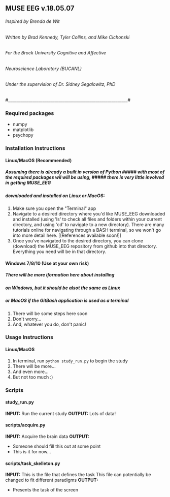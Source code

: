 ## MUSE EEG v.18.05.07  
###### Inspired by Brenda de Wit
###### Written by Brad Kennedy, Tyler Collins, and Mike Cichonski
###### For the Brock University Cognitive and Affective
###### Neuroscience Laboratory (BUCANL) 
###### Under the supervision of Dr. Sidney Segalowitz, PhD
#___________________________________________________________#

### Required packages
* numpy
* matplotlib
* psychopy

### Installation Instructions
#### Linux/MacOS (Recommended)
##### Assuming there is already a built in version of Python ##### with most of the required packages wil will be using, ##### there is very little involved in getting MUSE_EEG 
##### downloaded and installed on Linux or MacOS:
1. Make sure you open the "Terminal" app
2. Navigate to a desired directory where you'd like MUSE_EEG downloaded and installed (using 'ls' to check all files and folders within your current directory, and using 'cd' to navigate to a new directory). There are many tutorials online for navigating through a BASH terminal, so we won't go into more detail here. [[References available soon!]]
3. Once you've navigated to the desired directory, you can clone (download) the MUSE_EEG repository from github into that directory. Everything you need will be in that directory.
#### Windows 7/8/10 (Use at your own risk)
##### There will be more iformation here about installing
##### on Windows, but it should be alsot the same as Linux
##### or MacOS if the GitBash application is used as a terminal
1. There will be some steps here soon
2. Don't worry...
3. And, whatever you do, don't panic!

### Usage Instructions 
#### Linux/MacOS
1. In terminal, run `python study_run.py` to begin the study 
2. There will be more...
3. And even more...
4. But not too much :)

### Scripts

#### study_run.py

**INPUT:**
Run the current study
**OUTPUT:**
Lots of data!

#### scripts/acquire.py

**INPUT:**
Acquire the brain data
**OUTPUT:** 
* Someone should fill this out at some point
* This is it for now...

#### scripts/task_skelleton.py

**INPUT:**
This is the file that defines the task
This file can potentially be changed to fit different paradigms
**OUTPUT:**
* Presents the task of the screen

